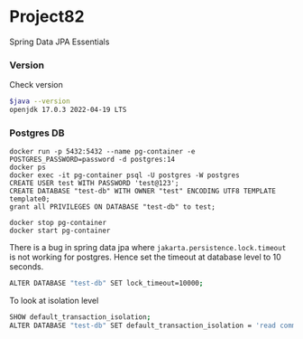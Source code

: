 # Project82

Spring Data JPA Essentials

### Version

Check version

```bash
$java --version
openjdk 17.0.3 2022-04-19 LTS
```

### Postgres DB

```
docker run -p 5432:5432 --name pg-container -e POSTGRES_PASSWORD=password -d postgres:14
docker ps
docker exec -it pg-container psql -U postgres -W postgres
CREATE USER test WITH PASSWORD 'test@123';
CREATE DATABASE "test-db" WITH OWNER "test" ENCODING UTF8 TEMPLATE template0;
grant all PRIVILEGES ON DATABASE "test-db" to test;

docker stop pg-container
docker start pg-container
```

There is a bug in spring data jpa where `jakarta.persistence.lock.timeout` is not working for postgres.
Hence set the timeout at database level to 10 seconds.

```bash
ALTER DATABASE "test-db" SET lock_timeout=10000;
```

To look at isolation level

```bash
SHOW default_transaction_isolation;
ALTER DATABASE "test-db" SET default_transaction_isolation = 'read committed'
```
